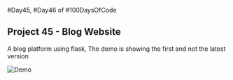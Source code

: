 #Day45, #Day46 of #100DaysOfCode


## Project 45 - Blog Website
A blog platform using flask, The demo is showing the first and not the latest version

![Demo](https://github.com/A3AJAGBE/Blog/blob/main/blog.gif)
